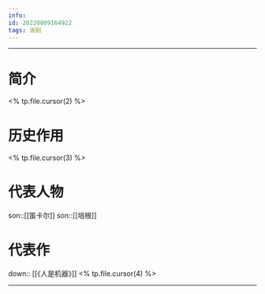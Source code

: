 ```yaml
---
info:
id: 20220809164922
tags: 派别 
---
```

---
# 简介
<% tp.file.cursor(2) %>
# 历史作用
<% tp.file.cursor(3) %>
# 代表人物
son::[[笛卡尔]]
son::[[培根]]

# 代表作
down:: [[《人是机器》]] 
<% tp.file.cursor(4) %>

---



